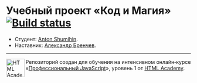 # Учебный проект «Код и Магия» [![Build status][travis-image]][travis-url]

* Студент: [Anton Shumihin](https://up.htmlacademy.ru/javascript/14/user/455843).
* Наставник: [Александр Бренчев](https://up.htmlacademy.ru/javascript/14/user/59895).

---

<a href="https://htmlacademy.ru/intensive/javascript"><img align="left" width="50" height="50" alt="HTML Academy" src="https://up.htmlacademy.ru/static/img/intensive/javascript/logo-for-github-2.png"></a>

Репозиторий создан для обучения на интенсивном онлайн‑курсе «[Профессиональный JavaScript](https://htmlacademy.ru/intensive/javascript)», уровень 1 от [HTML Academy](https://htmlacademy.ru).

[travis-image]: https://travis-ci.org/htmlacademy-javascript/455843-code-and-magick.svg?branch=master
[travis-url]: https://travis-ci.org/htmlacademy-javascript/455843-code-and-magick
